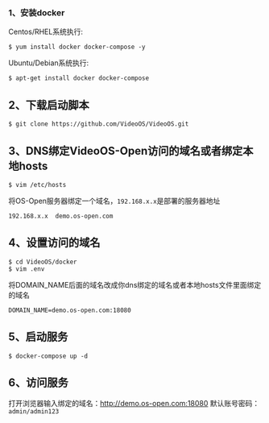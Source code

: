 ### 1、安装docker
Centos/RHEL系统执行:
```shell
$ yum install docker docker-compose -y
```

Ubuntu/Debian系统执行:
```shell
$ apt-get install docker docker-compose 
```
## 2、下载启动脚本
```shell
$ git clone https://github.com/VideoOS/VideoOS.git
```

## 3、DNS绑定VideoOS-Open访问的域名或者绑定本地hosts
```shell
$ vim /etc/hosts
```
将OS-Open服务器绑定一个域名，`192.168.x.x`是部署的服务器地址
```
192.168.x.x  demo.os-open.com
```

## 4、设置访问的域名
```shell
$ cd VideoOS/docker
$ vim .env
```
将DOMAIN_NAME后面的域名改成你dns绑定的域名或者本地hosts文件里面绑定的域名
```
DOMAIN_NAME=demo.os-open.com:18080
```

## 5、启动服务
```shell
$ docker-compose up -d 
```

## 6、访问服务
打开浏览器输入绑定的域名：http://demo.os-open.com:18080 
默认账号密码：`admin/admin123`
